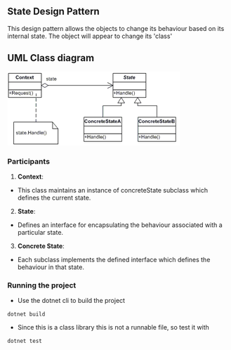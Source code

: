## State Design Pattern

This design pattern allows the objects to change its behaviour based on its internal state.
The object will appear to change its 'class'


## UML Class diagram

<img src = './state.png' >


### Participants

1. **Context**: 
* This class maintains an instance of concreteState subclass which defines the current state.

2. **State**: 
* Defines an interface for encapsulating the behaviour associated with a particular state.

3. **Concrete State**:
* Each subclass implements the defined interface which defines the behaviour in that state.

### Running the project

* Use the dotnet cli to build the project
```
dotnet build
```

* Since this is a class library this is not a runnable file, so test it with 
```
dotnet test
```
